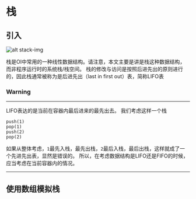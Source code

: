 # 栈
## 引入
![alt stack-img](./stack.svg)

栈是OI中常用的一种线性数据结构。请注意，本文主要是讲是栈这种数据结构，而非程序运行时的系统栈/栈空间。 
栈的修改与访问是按照后进先出的原则进行的，因此栈通常被称为是后进先出（last in first out）表，简称LIFO表

### Warning

------
LIFO表达的是当前在容器内最后进来的最先出去。
我们考虑这样一个栈

```
push(1)
pop(1)
push(2)
pop(2)
```
如果从整体考虑，`1`最先入栈，最先出栈，`2`最后入栈，最后出栈，这样就成了一个先进先出表，显然是错误的。 
所以，在考虑数据结构是LIFO还是FIFO的时候，应当考虑在当前容器内的情况。

------

## 使用数组模拟栈

```python

```


